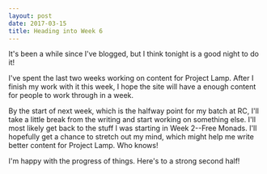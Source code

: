 ```yaml
---
layout: post
date: 2017-03-15
title: Heading into Week 6
---
```

It's been a while since I've blogged, but I think tonight is a good night to do it!

I've spent the last two weeks working on content for Project Lamp. After I finish my work with it this week, I hope the site will have a enough content for people to work through in a week.

By the start of next week, which is the halfway point for my batch at RC, I'll take a little break from the writing and start working on something else. I'll most likely get back to the stuff I was starting in Week 2--Free Monads. I'll hopefully get a chance to stretch out my mind, which might help me write better content for Project Lamp. Who knows!

I'm happy with the progress of things. Here's to a strong second half!
